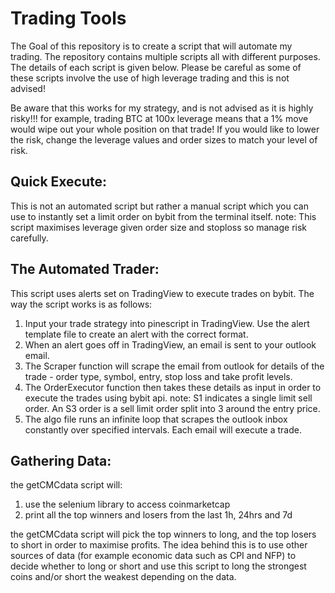 # Trading Tools

The Goal of this repository is to create a script that will automate my trading. The repository contains multiple scripts all with different purposes. The details of each script is given below. Please be careful as some of these scripts involve the use of high leverage trading and this is not advised!

Be aware that this works for my strategy, and is not advised as it is highly risky!!!
for example, trading BTC at 100x leverage means that a 1% move would wipe out your whole position on that trade!
If you would like to lower the risk, change the leverage values and order sizes to match your level of risk.

Quick Execute:
--------------------
This is not an automated script but rather a manual script which you can use to instantly set a limit order on bybit from the terminal itself.
note: This script maximises leverage given order size and stoploss so manage risk carefully.

The Automated Trader:
---------------------
This script uses alerts set on TradingView to execute trades on bybit.
The way the script works is as follows:
  1. Input your trade strategy into pinescript in TradingView. Use the alert template file to create an alert with the correct format.
  2. When an alert goes off in TradingView, an email is sent to your outlook email. 
  3. The Scraper function will scrape the email from outlook for details of the trade - order type, symbol, entry, stop loss and take profit levels.
  4. The OrderExecutor function then takes these details as input in order to execute the trades using bybit api. 
  note: S1 indicates a single limit sell order. An S3 order is a sell limit order split into 3 around the entry price. 
  5. The algo file runs an infinite loop that scrapes the outlook inbox constantly over specified intervals. Each email will execute a trade.

Gathering Data:
--------------------- 
the getCMCdata script will:
  1. use the selenium library to access coinmarketcap
  2. print all the top winners and losers from the last 1h, 24hrs and 7d
 
the getCMCdata script will pick the top winners to long, and the top losers to short in order to maximise profits.
The idea behind this is to use other sources of data (for example economic data such as CPI and NFP) to decide whether to long or short and use this script to long the strongest coins and/or short the weakest depending on the data. 
